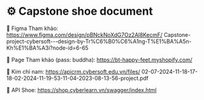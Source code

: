 # ⚙ Capstone shoe document

🌱 Figma Tham khảo: https://www.figma.com/design/pBNckNoXdG7Oz2Al8KecmF/
Capstone-project-cybersoft---design-by-Tr%C6%B0%C6%A1ng-T%E1%BA%A5n-Kh%E1%BA%A3i?node-id=6-65

🌱 Page Tham khảo (pass: buddha): https://bt-happy-feet.myshopify.com/

🌱 Kim chỉ nam: https://apicrm.cybersoft.edu.vn/files/
02-07-2024-11-18-17-18-02-2024-11-19-53-11-04-2023-08-13-56-project.pdf

🌱 API Shoe: https://shop.cyberlearn.vn/swagger/index.html
